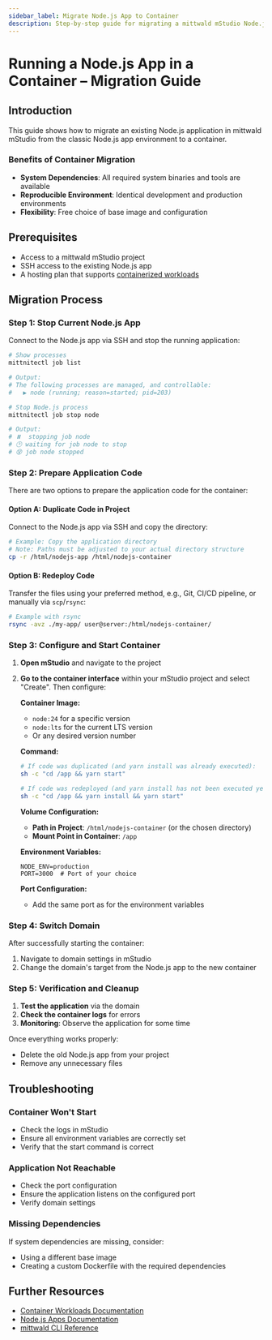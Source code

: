 ```yaml
---
sidebar_label: Migrate Node.js App to Container
description: Step-by-step guide for migrating a mittwald mStudio Node.js app to a container
---
```


# Running a Node.js App in a Container – Migration Guide

## Introduction

This guide shows how to migrate an existing Node.js application in mittwald mStudio from the classic Node.js app environment to a container.

### Benefits of Container Migration

- **System Dependencies**: All required system binaries and tools are available
- **Reproducible Environment**: Identical development and production environments
- **Flexibility**: Free choice of base image and configuration

## Prerequisites

- Access to a mittwald mStudio project
- SSH access to the existing Node.js app
- A hosting plan that supports [containerized workloads](/docs/v2/platform/workloads/containers)

## Migration Process

### Step 1: Stop Current Node.js App

Connect to the Node.js app via SSH and stop the running application:

```bash
# Show processes
mittnitectl job list

# Output:
# The following processes are managed, and controllable:
#   ▶︎ node (running; reason=started; pid=203)

# Stop Node.js process
mittnitectl job stop node

# Output:
# ⏸️  stopping job node
# 🕑 waiting for job node to stop
# 😵 job node stopped
```

### Step 2: Prepare Application Code

There are two options to prepare the application code for the container:

#### Option A: Duplicate Code in Project

Connect to the Node.js app via SSH and copy the directory:

```bash
# Example: Copy the application directory
# Note: Paths must be adjusted to your actual directory structure
cp -r /html/nodejs-app /html/nodejs-container
```

#### Option B: Redeploy Code

Transfer the files using your preferred method, e.g., Git, CI/CD pipeline, or manually via `scp`/`rsync`:

```bash
# Example with rsync
rsync -avz ./my-app/ user@server:/html/nodejs-container/
```

### Step 3: Configure and Start Container

1. **Open mStudio** and navigate to the project

2. **Go to the container interface** within your mStudio project and select "Create". Then configure:

   **Container Image:**
   - `node:24` for a specific version
   - `node:lts` for the current LTS version
   - Or any desired version number

   **Command:**
   ```bash
   # If code was duplicated (and yarn install was already executed):
   sh -c "cd /app && yarn start"
   
   # If code was redeployed (and yarn install has not been executed yet):
   sh -c "cd /app && yarn install && yarn start"
   ```

   **Volume Configuration:**
   - **Path in Project**: `/html/nodejs-container` (or the chosen directory)
   - **Mount Point in Container**: `/app`

   **Environment Variables:**
   ```env
   NODE_ENV=production
   PORT=3000  # Port of your choice
   ```

   **Port Configuration:**
   - Add the same port as for the environment variables

### Step 4: Switch Domain

After successfully starting the container:

1. Navigate to domain settings in mStudio
2. Change the domain's target from the Node.js app to the new container

### Step 5: Verification and Cleanup

1. **Test the application** via the domain
2. **Check the container logs** for errors
3. **Monitoring**: Observe the application for some time

Once everything works properly:
- Delete the old Node.js app from your project
- Remove any unnecessary files

## Troubleshooting

### Container Won't Start

- Check the logs in mStudio
- Ensure all environment variables are correctly set
- Verify that the start command is correct

### Application Not Reachable

- Check the port configuration
- Ensure the application listens on the configured port
- Verify domain settings

### Missing Dependencies

If system dependencies are missing, consider:
- Using a different base image
- Creating a custom Dockerfile with the required dependencies

## Further Resources

- [Container Workloads Documentation](/docs/v2/platform/workloads/containers)
- [Node.js Apps Documentation](/docs/v2/platform/workloads/nodejs)
- [mittwald CLI Reference](/docs/v2/cli/reference)
